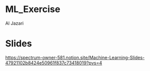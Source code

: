 # ML_Exercise
Al Jazari

# Slides
https://spectrum-owner-581.notion.site/Machine-Learning-Slides-47921102b8424e50961f837c73418019?pvs=4
